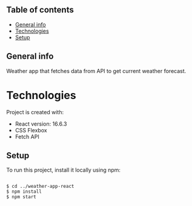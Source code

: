 ## Table of contents
* [General info](#general-info)
* [Technologies](#technologies)
* [Setup](#setup)

## General info
Weather app that fetches data from API to get current weather forecast.

# Technologies
Project is created with:
* React version: 16.6.3
* CSS Flexbox
* Fetch API

## Setup
To run this project, install it locally using npm:

```

$ cd ../weather-app-react
$ npm install
$ npm start
```